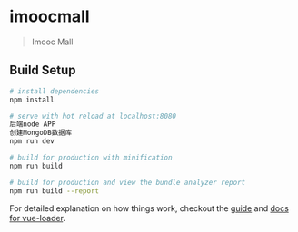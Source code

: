 # imoocmall

> Imooc Mall 

## Build Setup

``` bash
# install dependencies
npm install

# serve with hot reload at localhost:8080
后端node APP
创建MongoDB数据库
npm run dev

# build for production with minification
npm run build

# build for production and view the bundle analyzer report
npm run build --report
```

For detailed explanation on how things work, checkout the [guide](http://vuejs-templates.github.io/webpack/) and [docs for vue-loader](http://vuejs.github.io/vue-loader).
